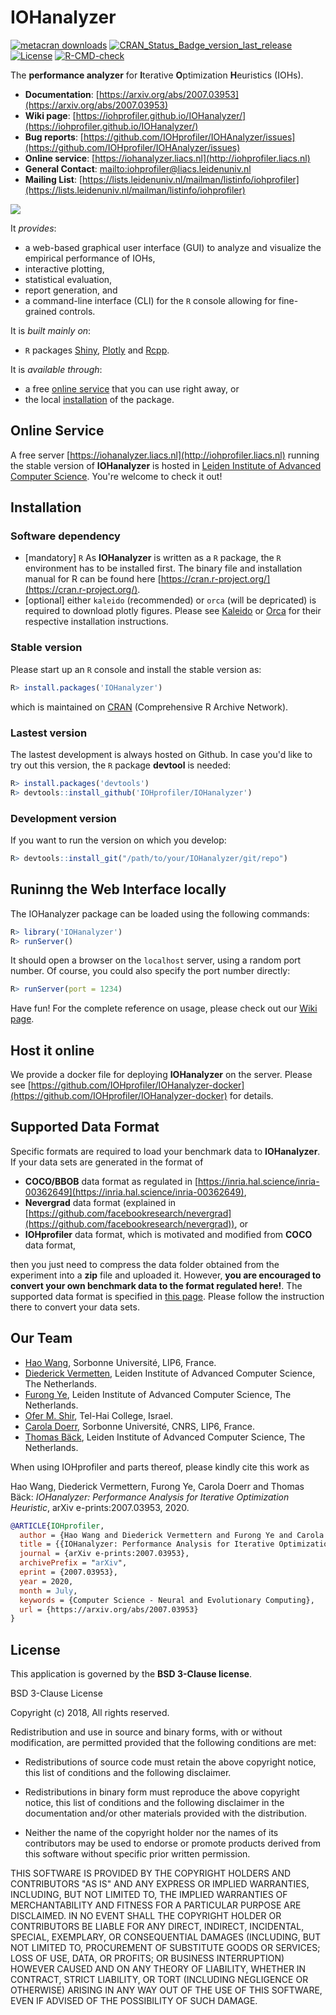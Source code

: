 # IOHanalyzer

<!-- badges: start -->
[![metacran downloads](https://cranlogs.r-pkg.org/badges/IOHanalyzer)](https://cran.r-project.org/package=IOHanalyzer)
[![CRAN_Status_Badge_version_last_release](https://www.r-pkg.org/badges/version-last-release/IOHanalyzer)](https://cran.r-project.org/package=IOHanalyzer)
[![License](https://img.shields.io/badge/License-BSD%203--Clause-blue.svg)](https://opensource.org/license/bsd-3-clause/)
[![R-CMD-check](https://github.com/IOHprofiler/IOHanalyzer/workflows/R-CMD-check/badge.svg)](https://github.com/IOHprofiler/IOHanalyzer/actions)
<!-- badges: end -->

The __performance analyzer__ for **I**terative **O**ptimization **H**euristics (IOHs).

* __Documentation__: [https://arxiv.org/abs/2007.03953](https://arxiv.org/abs/2007.03953)
* __Wiki page__: [https://iohprofiler.github.io/IOHanalyzer/](https://iohprofiler.github.io/IOHanalyzer/)
* __Bug reports__: [https://github.com/IOHprofiler/IOHAnalyzer/issues](https://github.com/IOHprofiler/IOHAnalyzer/issues)
* __Online service__: [https://iohanalyzer.liacs.nl](http://iohprofiler.liacs.nl)
* __General Contact__: [mailto:iohprofiler@liacs.leidenuniv.nl](mailto:iohprofiler@liacs.leidenuniv.nl)
* __Mailing List__: [https://lists.leidenuniv.nl/mailman/listinfo/iohprofiler](https://lists.leidenuniv.nl/mailman/listinfo/iohprofiler)

![](./misc/demo.gif)

It _provides_:

* a web-based graphical user interface (GUI) to analyze and visualize the empirical performance of IOHs,
* interactive plotting,
* statistical evaluation,
* report generation, and
* a command-line interface (CLI) for the `R` console allowing for fine-grained controls.  

It is _built mainly on_:

* `R` packages [Shiny](https://shiny.posit.co/), [Plotly](https://plotly.com/) and [Rcpp](https://www.rcpp.org/).
<!-- * [scmacp](https://github.com/b0rxa/scmamp) package for Bayesian analysis. -->

It is _available through_:

* a free [online service](#server) that you can use right away, or
* the local [installation](#install) of the package.

## <a name="server"></a>Online Service

A free server [https://iohanalyzer.liacs.nl](http://iohprofiler.liacs.nl) running the stable version of __IOHanalyzer__ is hosted in [Leiden Institute of Advanced Computer Science](https://liacs.leidenuniv.nl/). You're welcome to check it out!

## <a name="install"></a>Installation

### Software dependency

* [mandatory] `R` As __IOHanalyzer__ is written as a `R` package, the `R` environment has to be installed first. The binary file and installation manual for R can be found here [https://cran.r-project.org/](https://cran.r-project.org/).
* [optional] either `kaleido` (recommended) or `orca` (will be depricated) is required to download plotly figures. Please see [Kaleido](https://github.com/plotly/Kaleido) or [Orca](https://github.com/plotly/orca) for their respective installation instructions.

### Stable version

Please start up an `R` console and install the stable version as:

```r
R> install.packages('IOHanalyzer')
```

which is maintained on [CRAN](https://CRAN.R-project.org/package=IOHanalyzer) (Comprehensive R Archive Network).

### Lastest version

The lastest development is always hosted on Github. In case you'd like to try out this version, the `R` package **devtool** is needed:

```r
R> install.packages('devtools')
R> devtools::install_github('IOHprofiler/IOHanalyzer')
```

### Development version

If you want to run the version on which you develop:

```r
R> devtools::install_git("/path/to/your/IOHanalyzer/git/repo")
```

## <a name="run"></a>Runinng the Web Interface locally

The IOHanalyzer package can be loaded using the following commands:

```r
R> library('IOHanalyzer')
R> runServer()
```

It should open a browser on the `localhost` server, using a random port number. Of course, you
could also specify the port number directly:

```r
R> runServer(port = 1234)
```

Have fun! For the complete reference on usage, please check out our [Wiki page](https://iohprofiler.github.io/).

## Host it online

We provide a docker file for deploying __IOHanalyzer__ on the server. Please see [https://github.com/IOHprofiler/IOHanalyzer-docker](https://github.com/IOHprofiler/IOHanalyzer-docker) for details.

## Supported Data Format

Specific formats are required to load your benchmark data to **IOHanalyzer**. If your data sets are generated in the format of

* **COCO/BBOB** data format as regulated in [https://inria.hal.science/inria-00362649](https://inria.hal.science/inria-00362649),
* **Nevergrad** data format (explained in [https://github.com/facebookresearch/nevergrad](https://github.com/facebookresearch/nevergrad)), or
* **IOHprofiler** data format, which is motivated and modified from **COCO** data format,

then you just need to compress the data folder obtained from the experiment into a __zip__ file and uploaded it. However, **you are encouraged to convert your own benchmark data to the format regulated here!**. The supported data format is specified in [this page](https://iohprofiler.github.io/IOHanalyzer/data/). Please follow the instruction there to convert your data sets.

## Our Team

* [Hao Wang](https://www.lip6.fr/actualite/personnes-fiche.php?ident=D2381), Sorbonne Université, LIP6, France.
* [Diederick Vermetten](https://www.universiteitleiden.nl/en/staffmembers/diederick-vermetten), Leiden Institute of Advanced Computer Science, The Netherlands.
* [Furong Ye](https://www.universiteitleiden.nl/en/staffmembers/furong-ye), Leiden Institute of Advanced Computer Science, The Netherlands.
* [Ofer M. Shir](https://ofersh.github.io/telhai/), Tel-Hai College, Israel.
* [Carola Doerr](http://www-desir.lip6.fr/~doerr/), Sorbonne Université, CNRS, LIP6, France.
* [Thomas Bäck](https://www.universiteitleiden.nl/en/staffmembers/thomas-back), Leiden Institute of Advanced Computer Science, The Netherlands.

When using IOHprofiler and parts thereof, please kindly cite this work as

Hao Wang, Diederick Vermettern, Furong Ye, Carola Doerr and Thomas Bäck: _IOHanalyzer: Performance Analysis for Iterative Optimization Heuristic_, arXiv e-prints:2007.03953, 2020.

```bibtex
@ARTICLE{IOHprofiler,
  author = {Hao Wang and Diederick Vermettern and Furong Ye and Carola Doerr and Thomas B{\"a}ck},
  title = {{IOHanalyzer: Performance Analysis for Iterative Optimization Heuristic}},
  journal = {arXiv e-prints:2007.03953},
  archivePrefix = "arXiv",
  eprint = {2007.03953},
  year = 2020,
  month = July,
  keywords = {Computer Science - Neural and Evolutionary Computing},
  url = {https://arxiv.org/abs/2007.03953}
}
```

## License

This application is governed by the __BSD 3-Clause license__.

BSD 3-Clause License

Copyright (c) 2018,
All rights reserved.

Redistribution and use in source and binary forms, with or without
modification, are permitted provided that the following conditions are met:

* Redistributions of source code must retain the above copyright notice, this
  list of conditions and the following disclaimer.

* Redistributions in binary form must reproduce the above copyright notice,
  this list of conditions and the following disclaimer in the documentation
  and/or other materials provided with the distribution.

* Neither the name of the copyright holder nor the names of its
  contributors may be used to endorse or promote products derived from
  this software without specific prior written permission.

THIS SOFTWARE IS PROVIDED BY THE COPYRIGHT HOLDERS AND CONTRIBUTORS "AS IS"
AND ANY EXPRESS OR IMPLIED WARRANTIES, INCLUDING, BUT NOT LIMITED TO, THE
IMPLIED WARRANTIES OF MERCHANTABILITY AND FITNESS FOR A PARTICULAR PURPOSE ARE
DISCLAIMED. IN NO EVENT SHALL THE COPYRIGHT HOLDER OR CONTRIBUTORS BE LIABLE
FOR ANY DIRECT, INDIRECT, INCIDENTAL, SPECIAL, EXEMPLARY, OR CONSEQUENTIAL
DAMAGES (INCLUDING, BUT NOT LIMITED TO, PROCUREMENT OF SUBSTITUTE GOODS OR
SERVICES; LOSS OF USE, DATA, OR PROFITS; OR BUSINESS INTERRUPTION) HOWEVER
CAUSED AND ON ANY THEORY OF LIABILITY, WHETHER IN CONTRACT, STRICT LIABILITY,
OR TORT (INCLUDING NEGLIGENCE OR OTHERWISE) ARISING IN ANY WAY OUT OF THE USE
OF THIS SOFTWARE, EVEN IF ADVISED OF THE POSSIBILITY OF SUCH DAMAGE.
